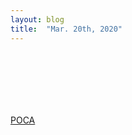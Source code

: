```yaml
---
layout: blog
title:  "Mar. 20th, 2020"
---
```

<script>
    $('body').css({'background-color' : 'black', 'color' : 'green'});
</script>

<div class="text-center" style="padding-top: 100px">    
  <a href="https://richardhoag.land/poca">POCA</a>    
</div>



